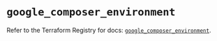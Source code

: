 # `google_composer_environment`

Refer to the Terraform Registry for docs: [`google_composer_environment`](https://registry.terraform.io/providers/hashicorp/google/6.49.3/docs/resources/composer_environment).
